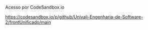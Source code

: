 Acesso por CodeSandbox.io

https://codesandbox.io/p/github/Univali-Engenharia-de-Software-2/frontUnificado/main
